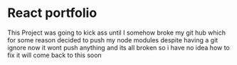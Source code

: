 # React portfolio
This Project was going to kick ass until I somehow broke my git hub which for some reason decided to push my node modules despite having a git ignore now it wont push anything and its all broken so i have no idea how to fix it will come back to this soon
